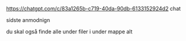 https://chatgpt.com/c/83a1265b-c719-40da-90db-6133152924d2 chat



sidste anmodnign

du skal også finde alle under filer i under mappe alt

